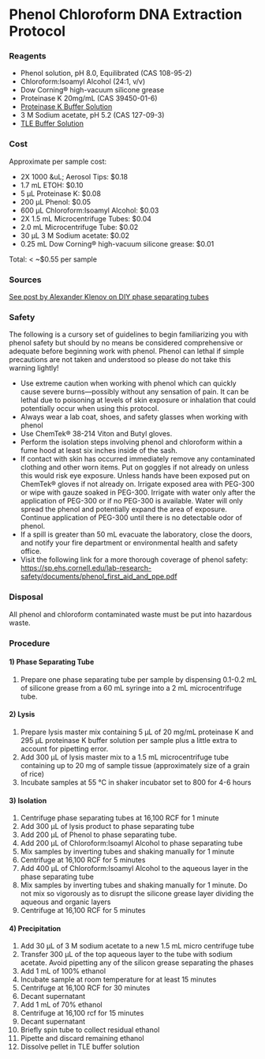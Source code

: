# Phenol Chloroform DNA Extraction Protocol
### Reagents
- Phenol solution, pH 8.0, Equilibrated (CAS 108-95-2)
- Chloroform:Isoamyl Alcohol (24:1, v/v)
- Dow Corning&reg; high-vacuum silicone grease
- Proteinase K 20mg/mL (CAS 39450-01-6)
- [Proteinase K Buffer Solution](https://phyletica.github.io/lab-protocols/pro-k.html)
- 3 M Sodium acetate, pH 5.2 (CAS 127-09-3)
- [TLE Buffer Solution](https://phyletica.github.io/lab-protocols/tle.html)

### Cost
Approximate per sample cost:
- 2X 1000 &uL; Aerosol Tips: $0.18
- 1.7 mL ETOH: $0.10
- 5 &micro;L Proteinase K: $0.08
- 200 &micro;L Phenol: $0.05
- 600 &micro;L Chloroform:Isoamyl Alcohol: $0.03
- 2X 1.5 mL Microcentrifuge Tubes: $0.04
- 2.0 mL Microcentrifuge Tube: $0.02
- 30 &micro;L 3 M Sodium acetate: $0.02
- 0.25 mL Dow Corning&reg; high-vacuum silicone grease: $0.01

Total: < ~$0.55 per sample

### Sources
[See post by Alexander Klenov on DIY phase separating tubes](https://bitesizebio.com/18944/diy-phase-separating-gel-clean-and-cheap/)

### Safety
The following is a cursory set of guidelines to begin familiarizing you with phenol safety but should by no means be considered comprehensive or adequate before beginning work with phenol. Phenol can lethal if simple precautions are not taken and understood so please do not take this warning lightly!
- Use extreme caution when working with phenol which can quickly cause severe burns&mdash;possibly without any sensation of pain. It can be lethal due to poisoning at levels of skin exposure or inhalation that could potentially occur when using this protocol.
- Always wear a lab coat, shoes, and safety glasses when working with phenol
- Use ChemTek&reg; 38-214 Viton and Butyl gloves.
- Perform the isolation steps involving phenol and chloroform within a fume hood at least six inches inside of the sash.
- If contact with skin has occurred immediately remove any contaminated clothing and other worn items. Put on goggles if not already on unless this would risk eye exposure. Unless hands have been exposed put on ChemTek&reg; gloves if not already on. Irrigate exposed area with PEG-300 or wipe with gauze soaked in PEG-300. Irrigate with water only after the application of PEG-300 or if no PEG-300 is available. Water will only spread the phenol and potentially expand the area of exposure. Continue application of PEG-300 until there is no detectable odor of phenol.
- If a spill is greater than 50 mL evacuate the laboratory, close the doors, and notify your fire department or environmental health and safety office.
- Visit the following link for a more thorough coverage of phenol safety:    
https://sp.ehs.cornell.edu/lab-research-safety/documents/phenol_first_aid_and_ppe.pdf

### Disposal
All phenol and chloroform contaminated waste must be put into hazardous waste.

### Procedure
#### 1) Phase Separating Tube
1. Prepare one phase separating tube per sample by dispensing 0.1-0.2 mL of silicone grease from a 60 mL syringe into a 2 mL microcentrifuge tube.

#### 2) Lysis
1. Prepare lysis master mix containing 5 &micro;L of 20 mg/mL proteinase K and 295 &micro;L proteinase K buffer solution per sample plus a little extra to account for pipetting error.
2. Add 300 &micro;L of lysis master mix to a 1.5 mL microcentrifuge tube containing up to 20 mg of sample tissue (approximately size of a grain of rice)
3. Incubate samples at 55 &deg;C in shaker incubator set to 800 for 4-6 hours

#### 3) Isolation
1. Centrifuge phase separating tubes at 16,100 RCF for 1 minute
2. Add 300 &micro;L of lysis product to phase separating tube
3. Add 200 &micro;L of Phenol to phase separating tube.
4. Add 200 &micro;L of Chloroform:Isoamyl Alcohol to phase separating tube
5. Mix samples by inverting tubes and shaking manually for 1 minute
6. Centrifuge at 16,100 RCF for 5 minutes
7. Add 400 &micro;L of Chloroform:Isoamyl Alcohol to the aqueous layer in the phase separating tube
8. Mix samples by inverting tubes and shaking manually for 1 minute. Do not mix so vigorously as to disrupt the silicone grease layer dividing the aqueous and organic layers
9. Centrifuge at 16,100 RCF for 5 minutes


#### 4) Precipitation
1. Add 30 &micro;L of 3 M sodium acetate to a new 1.5 mL micro centrifuge tube
2. Transfer 300 &micro;L of the top aqueous layer to the tube with sodium acetate. Avoid pipetting any of the silicon grease separating the phases
3. Add 1 mL of 100% ethanol
4. Incubate sample at room temperature for at least 15 minutes
5. Centrifuge at 16,100 RCF for 30 minutes
6. Decant supernatant
7. Add 1 mL of 70% ethanol
8. Centrifuge at 16,100 rcf for 15 minutes
9. Decant supernatant
10. Briefly spin tube to collect residual ethanol
11. Pipette and discard remaining ethanol
12. Dissolve pellet in TLE buffer solution
